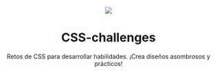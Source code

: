 <div align="center">
  <img src="https://github.com/omar49511/CSS-challenges/assets/72781778/93278ab9-2578-4ba0-aa9d-cb69f21fdfba" heigth="500px"/>

  
# CSS-challenges
Retos de CSS para desarrollar habilidades. ¡Crea diseños asombrosos y prácticos!

</div>
